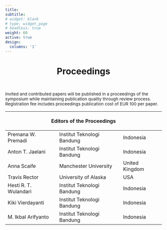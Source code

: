 ```yaml
---
title: 
subtitle:
# widget: blank
# type: widget_page
# headless: true
weight: 60
active: true
design:
  columns: '1'
---
```


<div class="container-md">
  <h1 style="text-align: center; margin-bottom: 3rem;">Proceedings</h1>
  <p style="font-size:0.85rem; margin-bottom:1rem;width=100%">
    Invited and contributed papers will be published in a proceedings of the symposium while maintaining publication quality through review process. Registration fee includes proceedings publication cost of EUR 100 per paper.
  </p>
  <table class="table table-borderless" style="margin-bottom:3rem;">
  <thead>
    <tr>
      <th colspan="3" class="text-center"><p>Editors of the Proceedings</p></th>
    </tr>
  </thead>
  <tbody>
    <tr>
      <td>Premana W. Premadi</td>
      <td>Institut Teknologi Bandung</td>
      <td>Indonesia</td>
    </tr>
    <tr>
      <td>Anton T. Jaelani</td>
      <td>Institut Teknologi Bandung</td>
      <td>Indonesia</td>
    </tr>
    <tr>
      <td>Anna Scaife</td>
      <td>Manchester University</td>
      <td>United Kingdom</td>
    </tr>
    <tr>
      <td>Travis Rector</td>
      <td>University of Alaska</td>
      <td>USA</td>
    </tr>
    <tr>
      <td>Hesti R. T. Wulandari</td>
      <td>Institut Teknologi Bandung</td>
      <td>Indonesia</td>
    </tr>
    <tr>
      <td>Kiki Vierdayanti</td>
      <td>Institut Teknologi Bandung</td>
      <td>Indonesia</td>
    </tr>
    <tr>
      <td>M. Ikbal Arifyanto</td>
      <td>Institut Teknologi Bandung</td>
      <td>Indonesia</td>
    </tr>
  </tbody>
  </table>
</div>